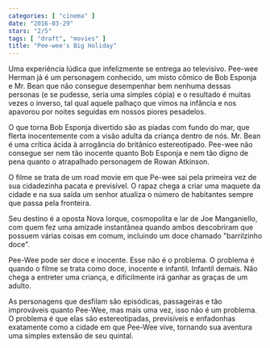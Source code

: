 ```yaml
---
categories: [ "cinema" ]
date: "2016-03-29"
stars: "2/5"
tags: [ "draft", "movies" ]
title: "Pee-wee's Big Holiday"
---
```

Uma experiência lúdica que infelizmente se entrega ao
televisivo. Pee-wee Herman já é um personagem conhecido, um misto
cômico de Bob Esponja e Mr. Bean que não consegue desempenhar bem
nenhuma dessas personas (e se pudesse, seria uma simples cópia) e o
resultado é muitas vezes o inverso, tal qual aquele palhaço que vimos na
infância e nos apavorou por noites seguidas em nossos piores pesadelos.

O que torna Bob Esponja divertido são as piadas com fundo do mar,
que flerta inocentemente com a visão adulta da criança dentro de
nós. Mr. Bean é uma crítica ácida à arrogância do britânico
estereotipado. Pee-wee não consegue ser nem tão inocente quanto Bob
Esponja e nem tão digno de pena quanto o atrapalhado personagem de
Rowan Atkinson.

O filme se trata de um road movie em que Pe-wee sai pela primeira vez de
sua cidadezinha pacata e previsível. O rapaz chega a criar uma maquete
da cidade e na sua saída um senhor atualiza o número de habitantes
sempre que passa pela fronteira.

Seu destino é a oposta Nova Iorque, cosmopolita e lar de Joe Manganiello,
com quem fez uma amizade instantânea quando ambos descobriram que possuem
várias coisas em comum, incluindo um doce chamado "barrilzinho doce".

Pee-Wee pode ser doce e inocente. Esse não é o problema. O problema
é quando o filme se trata como doce, inocente e infantil. Infantil
demais. Não chega a entreter uma criança, e dificilmente irá ganhar
as graças de um adulto.

As personagens que desfilam são episódicas, passageiras e tão
improváveis quanto Pee-Wee, mas mais uma vez, isso não é um problema. O
problema é que elas são estereotipadas, previsíveis e enfadonhas
exatamente como a cidade em que Pee-Wee vive, tornando sua aventura uma
simples extensão de seu quintal.
